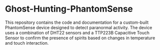 # Ghost-Hunting-PhantomSense
This repository contains the code and documentation for a custom-built PhantomSense device designed to detect paranormal activity. The device uses a combination of DHT22 sensors and a TTP223B Capacitive Touch Sensor to confirm the presence of spirits based on changes in temperature and touch interaction.

